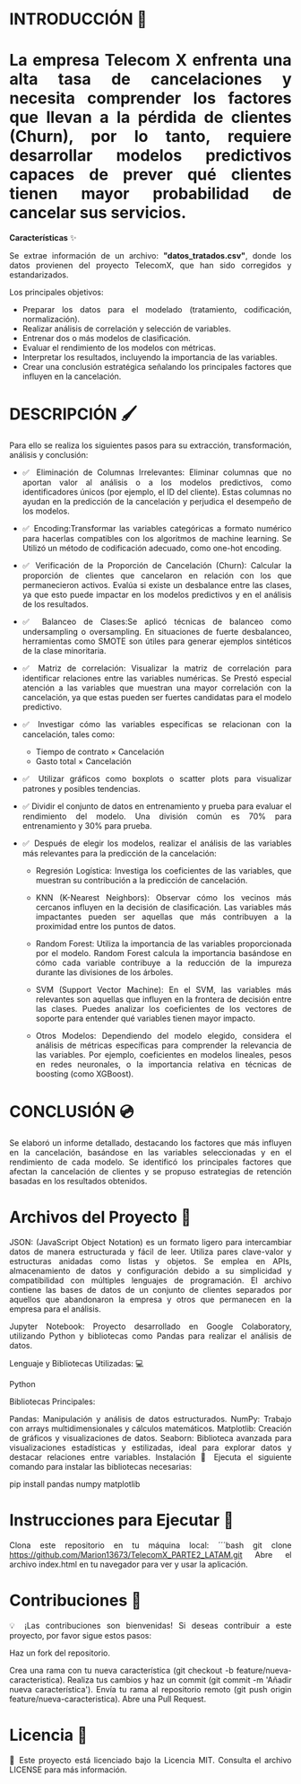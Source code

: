 # **INTRODUCCIÓN** 🚀

<div align='justify'>

 # La empresa Telecom X enfrenta una alta tasa de cancelaciones y necesita comprender los factores que llevan a la pérdida de clientes (Churn), por lo tanto, requiere desarrollar modelos predictivos capaces de prever qué clientes tienen mayor probabilidad de cancelar sus servicios.

  
**Características** ✨

Se extrae información de un archivo: **"datos_tratados.csv"**, donde los datos provienen del proyecto TelecomX, que han sido corregidos y estandarizados.

Los principales objetivos:

* Preparar los datos para el modelado (tratamiento, codificación, normalización).
* Realizar análisis de correlación y selección de variables.
* Entrenar dos o más modelos de clasificación.
* Evaluar el rendimiento de los modelos con métricas.
* Interpretar los resultados, incluyendo la importancia de las variables.
* Crear una conclusión estratégica señalando los principales factores que influyen en la cancelación.

# **DESCRIPCIÓN** 🖌️

Para ello se realiza los siguientes pasos para su extracción, transformación, análisis y conclusión:

* ✅ Eliminación de Columnas Irrelevantes: Eliminar columnas que no aportan valor al análisis o a los modelos predictivos, como identificadores únicos (por ejemplo, el ID del cliente). Estas columnas no ayudan en la predicción de la cancelación y perjudica el desempeño de los modelos.
  
* ✅ Encoding:Transformar las variables categóricas a formato numérico para hacerlas compatibles con los algoritmos de machine learning. Se Utilizó un método de codificación adecuado, como one-hot encoding.
  
* ✅ Verificación de la Proporción de Cancelación (Churn): Calcular la proporción de clientes que cancelaron en relación con los que permanecieron activos. Evalúa si existe un desbalance entre las clases, ya que esto puede impactar en los modelos predictivos y en el análisis de los resultados.
  
* ✅ Balanceo de Clases:Se aplicó técnicas de balanceo como undersampling o oversampling. En situaciones de fuerte desbalanceo, herramientas como SMOTE son útiles para generar ejemplos sintéticos de la clase minoritaria.

* ✅ Matriz de correlación: Visualizar la matriz de correlación para identificar relaciones entre las variables numéricas. Se Prestó especial atención a las variables que muestran una mayor correlación con la cancelación, ya que estas pueden ser fuertes candidatas para el modelo predictivo.

* ✅ Investigar cómo las variables específicas se relacionan con la cancelación, tales como:

    - Tiempo de contrato × Cancelación
    - Gasto total × Cancelación

* ✅ Utilizar gráficos como boxplots o scatter plots para visualizar patrones y posibles tendencias.

* ✅ Dividir el conjunto de datos en entrenamiento y prueba para evaluar el rendimiento del modelo. Una división común es 70% para entrenamiento y 30% para prueba.

* ✅ Después de elegir los modelos, realizar el análisis de las variables más relevantes para la predicción de la cancelación:

    - Regresión Logística: Investiga los coeficientes de las variables, que muestran su contribución a la predicción de cancelación.

    - KNN (K-Nearest Neighbors): Observar cómo los vecinos más cercanos influyen en la decisión de clasificación. Las variables más           impactantes pueden ser aquellas que más contribuyen a la proximidad entre los puntos de datos.

    - Random Forest: Utiliza la importancia de las variables proporcionada por el modelo. Random Forest calcula la importancia                basándose en cómo cada variable contribuye a la reducción de la impureza durante las divisiones de los árboles.

    - SVM (Support Vector Machine): En el SVM, las variables más relevantes son aquellas que influyen en la frontera de decisión entre        las clases. Puedes analizar los coeficientes de los vectores de soporte para entender qué variables tienen mayor impacto.

    - Otros Modelos: Dependiendo del modelo elegido, considera el análisis de métricas específicas para comprender la relevancia de las       variables. Por ejemplo, coeficientes en modelos lineales, pesos en redes neuronales, o la importancia relativa en técnicas de           boosting (como XGBoost).
      
# **CONCLUSIÓN** 💿

Se elaboró un informe detallado, destacando los factores que más influyen en la cancelación, basándose en las      variables seleccionadas y en el rendimiento de cada modelo. Se identificó los principales factores que afectan la cancelación de clientes y se propuso estrategias de retención basadas en los resultados obtenidos.

# **Archivos del Proyecto** 📂

JSON: (JavaScript Object Notation) es un formato ligero para intercambiar datos de manera estructurada y fácil de leer. Utiliza pares clave-valor y estructuras anidadas como listas y objetos. Se emplea en APIs, almacenamiento de datos y configuración debido a su simplicidad y compatibilidad con múltiples lenguajes de programación. El archivo contiene las bases de datos de un conjunto de clientes separados por aquellos que abandonaron la empresa y otros que permanecen en la empresa para el análisis.

Jupyter Notebook: Proyecto desarrollado en Google Colaboratory, utilizando Python y bibliotecas como Pandas para realizar el análisis de datos.

Lenguaje y Bibliotecas Utilizadas: 💻

Python

Bibliotecas Principales:

Pandas: Manipulación y análisis de datos estructurados.
NumPy: Trabajo con arrays multidimensionales y cálculos matemáticos.
Matplotlib: Creación de gráficos y visualizaciones de datos.
Seaborn: Biblioteca avanzada para visualizaciones estadísticas y estilizadas, ideal para explorar datos y destacar relaciones entre variables.
Instalación 💽
Ejecuta el siguiente comando para instalar las bibliotecas necesarias:

pip install pandas numpy matplotlib

# **Instrucciones para Ejecutar** 🚀
Clona este repositorio en tu máquina local: ´´´bash git clone https://github.com/Marion13673/TelecomX_PARTE2_LATAM.git Abre el archivo index.html en tu navegador para ver y usar la aplicación.

# **Contribuciones** 🤝
💡 ¡Las contribuciones son bienvenidas! Si deseas contribuir a este proyecto, por favor sigue estos pasos:

Haz un fork del repositorio.

Crea una rama con tu nueva característica (git checkout -b feature/nueva-caracteristica).
Realiza tus cambios y haz un commit (git commit -m 'Añadir nueva característica').
Envía tu rama al repositorio remoto (git push origin feature/nueva-caracteristica).
Abre una Pull Request.

# **Licencia** 📜
📄 Este proyecto está licenciado bajo la Licencia MIT. Consulta el archivo LICENSE para más información.
















